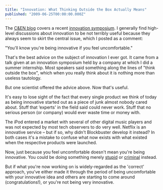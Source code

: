 ```yaml
---
title: "Innovation: What Thinking Outside the Box Actually Means"
published: "2009-06-25T00:00:00.000Z"
---
```


The [C&EN blog](http://cenblog.org/2009/06/25/innovation-we-know-it-when-we-see-it/) covers a recent [innovation symposium](http://seedmagazine.com/stateofinnovation/). I generally find high-level discussions about innovation to be not terribly useful because they always seem to skirt the central issue, which I posted as a comment:

"You'll know you're being innovative if you feel uncomfortable."

That's the best advice on the subject of innovation I ever got. It came from a talk given at an innovation symposium held by a company at which I did a summer internship. Most speakers said something along the lines of "think outside the box", which when you really think about it is nothing more than useless tautology.

But one scientist offered the advice above. Now that's useful.

It's easy to lose sight of the fact that every single product we think of today as being innovative started out as a piece of junk almost nobody cared about. Stuff that ‘experts' in the field said could never work. Stuff that no serious person (or company) would ever waste time or money with.

The iPod entered a market with several of other digital music players and was not expected by most tech observers to do very well. Netflix is an innovative service – but if so, why didn't Blockbuster develop it instead? In both cases it's a mistake to confuse what now exists with what existed when the respective products were launched.

Now, just because you feel uncomfortable doesn't mean you're being innovative. You could be doing something merely [stupid](http://www.darwinawards.com/) or [criminal](http://en.wikipedia.org/wiki/Bernard_Madoff) instead.

But if what you're now working on is widely-regarded as the 'correct' approach, you've either made it through the period of being uncomfortable with your innovative idea and others are starting to come around (congratulations!), or you're not being very innovative.
